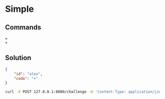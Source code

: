 
# Simple

## Commands
```
=
+
```

## Solution

```json
{
    "id": "alex",
    "code": "+"
}
```

```sh
curl -X POST 127.0.0.1:8080/challenge -H 'Content-Type: application/json' -d '{"id": "alex", "code": "+"}'
```
